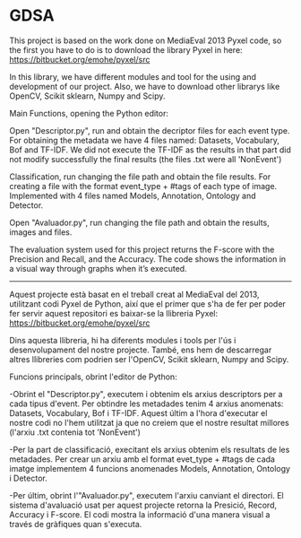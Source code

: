 GDSA
====
This project is based on the work done on MediaEval 2013 Pyxel code, so the first you have to do is to download the library Pyxel in here: https://bitbucket.org/emohe/pyxel/src

In this library, we have different modules and tool for the using and development of our project. Also, we have to download other librarys like OpenCV, Scikit sklearn, Numpy and Scipy.

Main Functions, opening the Python editor:

Open "Descriptor.py", run and obtain the decriptor files for each event type. For obtaining the metadata we have 4 files named: Datasets, Vocabulary, Bof and TF-IDF. We did not execute the TF-IDF as the results in that part did not modify successfully the final results (the files .txt were all 'NonEvent')

Classification, run changing the file path and obtain the file results. For creating a file with the format event_type + #tags of each type of image. Implemented with 4 files named Models, Annotation, Ontology and Detector.

Open "Avaluador.py", run changing the file path and obtain the results, images and files.

The evaluation system used for this project returns the F-score with the Precision and Recall, and the Accuracy. The code shows the information in a visual way through graphs when it’s executed.

_____________

Aquest projecte està basat en el treball creat al MediaEval del 2013, utilitzant codi Pyxel de Python, així que el primer que s'ha de fer per poder fer servir aquest repositori es baixar-se la llibreria Pyxel: https://bitbucket.org/emohe/pyxel/src

Dins aquesta llibreria, hi ha diferents modules i tools per l'ús i desenvolupament del nostre projecte. També, ens hem de descarregar altres llibreries com podrien ser l'OpenCV, Scikit sklearn, Numpy and Scipy.

Funcions principals, obrint l'editor de Python:

-Obrint el "Descriptor.py", executem i obtenim els arxius descriptors per a cada tipus d'event. Per obtindre les metadades tenim 4 arxius anomenats: Datasets, Vocabulary, Bof i TF-IDF. Aquest últim a l'hora d'executar el nostre codi no l'hem utilitzat ja que no creiem que el nostre resultat millores (l'arxiu .txt contenia tot 'NonEvent')

-Per la part de classificació, execitant els arxius obtenim els resultats de les metadades. Per crear un arxiu amb el format evet_type + #tags de cada imatge implementem 4 funcions anomenades Models, Annotation, Ontology i Detector. 

-Per últim, obrint l'"Avaluador.py", executem l'arxiu canviant el directori. El sistema d'avaluació usat per aquest projecte retorna la Presició, Record, Accuracy i F-score. El codi mostra la informació d'una manera visual a través de gràfiques quan s'executa. 
